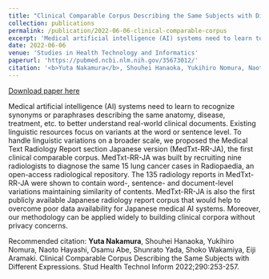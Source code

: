 ```yaml
---
title: "Clinical Comparable Corpus Describing the Same Subjects with Different Expressions "
collection: publications
permalink: /publication/2022-06-06-clinical-comparable-corpus
excerpt: 'Medical artificial intelligence (AI) systems need to learn to recognize synonyms or paraphrases describing the same anatomy, disease, treatment, etc. to better understand real-world clinical documents. Existing linguistic resources focus on variants at the word or sentence level. To handle linguistic variations on a broader scale, we proposed the Medical Text Radiology Report section Japanese version (MedTxt-RR-JA), the first clinical comparable corpus. MedTxt-RR-JA was built by recruiting nine radiologists to diagnose the same 15 lung cancer cases in Radiopaedia, an open-access radiological repository. The 135 radiology reports in MedTxt-RR-JA were shown to contain word-, sentence- and document-level variations maintaining similarity of contents. MedTxt-RR-JA is also the first publicly available Japanese radiology report corpus that would help to overcome poor data availability for Japanese medical AI systems. Moreover, our methodology can be applied widely to building clinical corpora without privacy concerns.'
date: 2022-06-06
venue: 'Studies in Health Technology and Informatics'
paperurl: 'https://pubmed.ncbi.nlm.nih.gov/35673012/'
citation: '<b>Yuta Nakamura</b>, Shouhei Hanaoka, Yukihiro Nomura, Naoto Hayashi, Osamu Abe, Shunrato Yada, Shoko Wakamiya, Eiji Aramaki. Clinical Comparable Corpus Describing the Same Subjects with Different Expressions. Stud Health Technol Inform 2022;290:253-257. '
---
```


<a href='https://pubmed.ncbi.nlm.nih.gov/35673012/'>Download paper here</a>

Medical artificial intelligence (AI) systems need to learn to recognize synonyms or paraphrases describing the same anatomy, disease, treatment, etc. to better understand real-world clinical documents. Existing linguistic resources focus on variants at the word or sentence level. To handle linguistic variations on a broader scale, we proposed the Medical Text Radiology Report section Japanese version (MedTxt-RR-JA), the first clinical comparable corpus. MedTxt-RR-JA was built by recruiting nine radiologists to diagnose the same 15 lung cancer cases in Radiopaedia, an open-access radiological repository. The 135 radiology reports in MedTxt-RR-JA were shown to contain word-, sentence- and document-level variations maintaining similarity of contents. MedTxt-RR-JA is also the first publicly available Japanese radiology report corpus that would help to overcome poor data availability for Japanese medical AI systems. Moreover, our methodology can be applied widely to building clinical corpora without privacy concerns.

Recommended citation: <b>Yuta Nakamura</b>, Shouhei Hanaoka, Yukihiro Nomura, Naoto Hayashi, Osamu Abe, Shunrato Yada, Shoko Wakamiya, Eiji Aramaki. Clinical Comparable Corpus Describing the Same Subjects with Different Expressions. Stud Health Technol Inform 2022;290:253-257. 